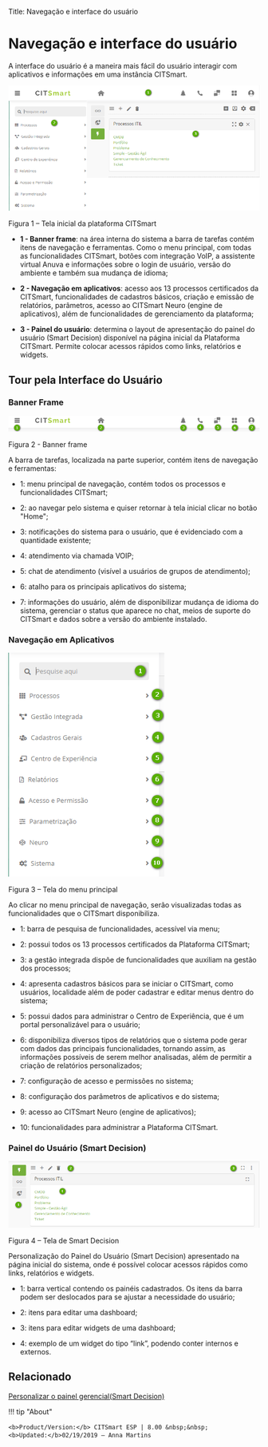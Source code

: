 Title: Navegação e interface do usuário
# Navegação e interface do usuário

A interface do usuário é a maneira mais fácil do usuário interagir com
aplicativos e informações em uma instância CITSmart.

![tTela inicial da plataforma CITSmart](images/navigation-1.png)

Figura 1 – Tela inicial da plataforma CITSmart

-   **1 - Banner frame**: na área interna do sistema a barra de tarefas contém
    itens de navegação e ferramentas. Como o menu principal, com todas as
    funcionalidades CITSmart, botões com integração VoIP, a assistente virtual
    Anuva e informações sobre o login de usuário, versão do ambiente e também
    sua mudança de idioma;

-   **2 - Navegação em aplicativos**: acesso aos 13 processos certificados da
    CITSmart, funcionalidades de cadastros básicos, criação e emissão de
    relatórios, parâmetros, acesso ao CITSmart Neuro (engine de aplicativos),
    além de funcionalidades de gerenciamento da plataforma;

-   **3 - Painel do usuário**: determina o layout de apresentação do painel do
    usuário (Smart Decision) disponível na página inicial da Plataforma CITSmart.
    Permite colocar acessos rápidos como links, relatórios e widgets.

## Tour pela Interface do Usuário
 

### Banner Frame

![banner frame](images/navigation-2.png)

Figura 2 - Banner frame

A barra de tarefas, localizada na parte superior, contém itens de navegação e
ferramentas:

-   1: menu principal de navegação, contém todos os processos e funcionalidades
    CITSmart;

-   2: ao navegar pelo sistema e quiser retornar à tela inicial clicar no botão
    "Home";

-   3: notificações do sistema para o usuário, que é evidenciado com a quantidade
    existente;

-   4: atendimento via chamada VOIP;

-   5: chat de atendimento (visível a usuários de grupos de atendimento);

-   6: atalho para os principais aplicativos do sistema;

-   7: informações do usuário, além de disponibilizar mudança de idioma do
    sistema, gerenciar o status que aparece no chat, meios de suporte do
    CITSmart e dados sobre a versão do ambiente instalado.

### Navegação em Aplicativos

![menu principal](images/navigation-3.png)

Figura 3 – Tela do menu principal

Ao clicar no menu principal de navegação, serão visualizadas todas as
funcionalidades que o CITSmart disponibiliza.

-   1: barra de pesquisa de funcionalidades, acessível via menu;

-   2: possui todos os 13 processos certificados da Plataforma CITSmart;

-   3: a gestão integrada dispõe de funcionalidades que auxiliam na gestão dos
    processos;

-   4: apresenta cadastros básicos para se iniciar o CITSmart, como usuários,
    localidade além de poder cadastrar e editar menus dentro do sistema;

-   5: possui dados para administrar o Centro de Experiência, que é um portal
    personalizável para o usuário;

-   6: disponibiliza diversos tipos de relatórios que o sistema pode gerar com
    dados das principais funcionalidades, tornando assim, as informações
    possíveis de serem melhor analisadas, além de permitir a criação de
    relatórios personalizados;

-   7: configuração de acesso e permissões no sistema;

-   8: configuração dos parâmetros de aplicativos e do sistema;

-   9: acesso ao CITSmart Neuro (engine de aplicativos);

-   10: funcionalidades para administrar a Plataforma CITSmart.

### Painel do Usuário (Smart Decision)

![smart decision](images/navigation-4.png)

Figura 4 – Tela de Smart Decision

Personalização do Painel do Usuário (Smart Decision) apresentado na página
inicial do sistema, onde é possível colocar acessos rápidos como links,
relatórios e widgets.

-   1: barra vertical contendo os painéis cadastrados. Os itens da barra podem
    ser deslocados para se ajustar a necessidade do usuário;

-   2: itens para editar uma dashboard;

-   3: itens para editar widgets de uma dashboard;

-   4: exemplo de um widget do tipo “link”, podendo conter internos e externos.


Relacionado
----------

[Personalizar o painel gerencial(Smart Decision)](/pt-br/citsmart-esp-8/additional-features/reports/create/dashboard-customize-management-panel-smart-decision.html)



!!! tip "About"

    <b>Product/Version:</b> CITSmart ESP | 8.00 &nbsp;&nbsp;
    <b>Updated:</b>02/19/2019 – Anna Martins

